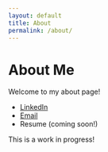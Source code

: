 ```yaml
---
layout: default
title: About
permalink: /about/
---
```


# About Me

Welcome to my about page!

- [LinkedIn](https://www.linkedin.com/in/rudolph-richards-706b6128a/)
- [Email](mailto:rudyrichards20@gmail.com)
- Resume (coming soon!)

This is a work in progress!
